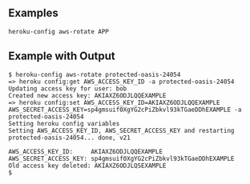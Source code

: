 ## Examples

    heroku-config aws-rotate APP

## Example with Output

    $ heroku-config aws-rotate protected-oasis-24054
    => heroku config:get AWS_ACCESS_KEY_ID -a protected-oasis-24054
    Updating access key for user: bob
    Created new access key: AKIAXZ6ODJLQQEXAMPLE
    => heroku config:set AWS_ACCESS_KEY_ID=AKIAXZ6ODJLQQEXAMPLE AWS_SECRET_ACCESS_KEY=sp4gmsuif0XgYG2cPiZbkvl93kTGaeDDhEXAMPLE -a protected-oasis-24054
    Setting heroku config variables
    Setting AWS_ACCESS_KEY_ID, AWS_SECRET_ACCESS_KEY and restarting protected-oasis-24054... done, v21

    AWS_ACCESS_KEY_ID:     AKIAXZ6ODJLQQEXAMPLE
    AWS_SECRET_ACCESS_KEY: sp4gmsuif0XgYG2cPiZbkvl93kTGaeDDhEXAMPLE
    Old access key deleted: AKIAXZ6ODJLQSEXAMPLE
    $